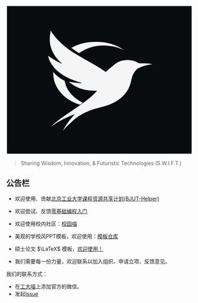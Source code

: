 <div align="center">
    <img src="https://raw.githubusercontent.com/bjut-swift/BJUT-Helper/f82d7c6531a5a9d9af02b89b94d53a033fd27faa/images/title.png" alt = "front" width="500" height="400">
</div>

> Sharing Wisdom, Innovation, & Futuristic Technologies (S.W.I.F.T.)

## 公告栏

- 欢迎使用、贡献[北京工业大学课程资源共享计划(BJUT-Helper)](https://github.com/bjut-swift/BJUT-Helper)

- 欢迎尝试、反馈[零基础编程入门](https://github.com/bjut-swift/CodeJourney)

- 欢迎使用校内社区：[校园喵](https://xiaoyuancat.com/)

- 美观的学校风PPT模板，欢迎使用：[模板仓库](https://github.com/bjut-swift/BJUT-PPT-template)

- 硕士论文 $\LaTeX$ 模板，[欢迎使用！](https://github.com/bjut-swift/BJUTLATEX)

- 我们需要每一份力量，欢迎联系以加入组织、申请立项、反馈意见。


我们的联系方式：

- 在[工大喵](https://xiaoyuancat.com/)上添加官方的微信。
- 发起[Issue](https://github.com/bjut-swift/.github/issues)
